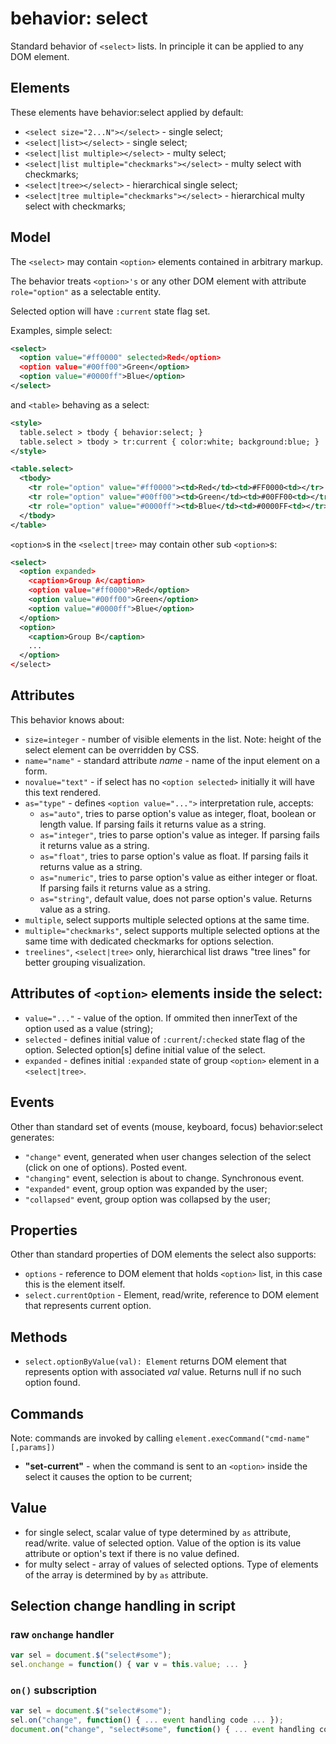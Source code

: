 # behavior: select

Standard behavior of `<select>` lists. In principle it can be applied to any DOM element.

## Elements

These elements have behavior:select applied by default:

* `<select size="2...N"></select>` - single select;
* `<select|list></select>` - single select;
* `<select|list multiple></select>` - multy select;
* `<select|list multiple="checkmarks"></select>`  - multy select with checkmarks;
* `<select|tree></select>` - hierarchical single select;
* `<select|tree multiple="checkmarks"></select>`  - hierarchical multy select with checkmarks;

## Model

The `<select>` may contain `<option>` elements contained in arbitrary markup.

The behavior treats `<option>'s` or any other DOM element with attribute `role="option"` as a selectable entity.

Selected option will have `:current`  state flag set.

Examples, simple select:

```XML
<select>
  <option value="#ff0000" selected>Red</option>
  <option value="#00ff00">Green</option>
  <option value="#0000ff">Blue</option>
</select>
```

and `<table>` behaving as a select:

```XML
<style>
  table.select > tbody { behavior:select; }
  table.select > tbody > tr:current { color:white; background:blue; }
</style>

<table.select>
  <tbody>
    <tr role="option" value="#ff0000"><td>Red</td><td>#FF0000<td></tr>
    <tr role="option" value="#00ff00"><td>Green</td><td>#00FF00<td></tr>
    <tr role="option" value="#0000ff"><td>Blue</td><td>#0000FF<td></tr>
  </tbody>
</table>
```

`<option>`s in the `<select|tree>` may contain other sub `<option>`s:

```XML
<select>
  <option expanded>
    <caption>Group A</caption>
    <option value="#ff0000">Red</option>
    <option value="#00ff00">Green</option>
    <option value="#0000ff">Blue</option>
  </option>
  <option>
    <caption>Group B</caption>
    ...
  </option>
</select>
```

## Attributes

This behavior knows about:

* `size=integer` - number of visible elements in the list. Note: height of the select element can be overridden by CSS.
* `name="name"` - standard attribute *name* - name of the input element on a form.
* `novalue="text"` - if select has no `<option selected>` initially it will have this text rendered.
* `as="type"` - defines `<option value="...">` interpretation rule, accepts:
  * `as="auto"`, tries to parse option's value as integer, float, boolean or length value. If parsing fails it returns value as a string.
  * `as="integer"`, tries to parse option's value as integer. If parsing fails it returns value as a string.
  * `as="float"`, tries to parse option's value as float. If parsing fails it returns value as a string.
  * `as="numeric"`, tries to parse option's value as either integer or float. If parsing fails it returns value as a string.
  * `as="string"`, default value, does not parse option's value. Returns value as a string.
* `multiple`, select supports multiple selected options at the same time. 
* `multiple="checkmarks"`, select supports multiple selected options at the same time with dedicated checkmarks for options selection.
* `treelines"`, `<select|tree>` only, hierarchical list draws "tree lines" for better grouping visualization.  

## Attributes of `<option>` elements inside the select:

* `value="..."` - value of the option. If ommited then innerText of the option used as a value (string);
* `selected` - defines initial value of `:current`/`:checked` state flag of the option. Selected option[s] define initial value of the select.
* `expanded` - defines initial `:expanded` state of group `<option>` element in a `<select|tree>`.

## Events

Other than standard set of events (mouse, keyboard, focus) behavior:select generates:

* `"change"` event, generated when user changes selection of the select (click on one of options). Posted event.
* `"changing"` event, selection is about to change. Synchronous event.
* `"expanded"` event, group option was expanded by the user;
* `"collapsed"` event, group option was collapsed by the user;

## Properties

Other than standard properties of DOM elements the select also supports:

* `options` - reference to DOM element that holds `<option>` list, in this case this is the element itself.
* `select.currentOption` - Element, read/write, reference to DOM element that represents current option.

## Methods

* `select.optionByValue(val): Element` returns DOM element that represents option with associated _val_ value. Returns null if no such option found.

## Commands

Note: commands are invoked by calling `element.execCommand("cmd-name"[,params])`

* **"set-current"** - when the command is sent to an `<option>` inside the select it causes the option to be current;


## Value

* for single select, scalar value of type determined by `as` attribute, read/write. value of selected option. Value of the option is its value attribute or option's text if there is no value defined.
* for multy select - array of values of selected options. Type of elements of the array is determined by by `as` attribute.

## Selection change handling in script

### raw `onchange` handler

```js
var sel = document.$("select#some");
sel.onchange = function() { var v = this.value; ... }
```

### `on()` subscription

```js
var sel = document.$("select#some");
sel.on("change", function() { ... event handling code ... });
document.on("change", "select#some", function() { ... event handling code ... });
```
